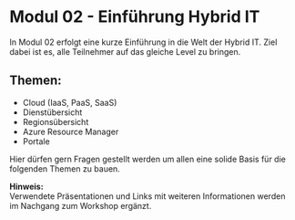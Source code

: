 # Modul 02 - Einführung Hybrid IT

In Modul 02 erfolgt eine kurze Einführung in die Welt der Hybrid IT. Ziel dabei ist es, alle Teilnehmer auf das gleiche Level zu bringen. 

## Themen: 
* Cloud (IaaS, PaaS, SaaS)
* Dienstübersicht
* Regionsübersicht
* Azure Resource Manager
* Portale

Hier dürfen gern Fragen gestellt werden um allen eine solide Basis für die folgenden Themen zu bauen.

**Hinweis:**  
Verwendete Präsentationen und Links mit weiteren Informationen werden im Nachgang zum Workshop ergänzt.

